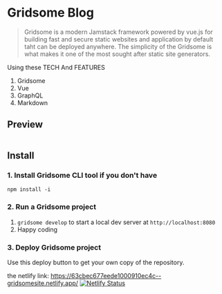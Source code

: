 # Gridsome Blog

> Gridsome is a modern Jamstack framework powered by vue.js for building fast and secure static websites and application by default taht can be deployed anywhere.
The simplicity of the Gridsome is what makes it one of the most sought after static site generators.

Using these TECH And FEATURES
1. Gridsome
2. Vue
3. GraphQL
4. Markdown

## Preview

<img src='blog.gif' title='' width='' alt='' />

## Install
### 1. Install Gridsome CLI tool if you don't have

`npm install -i`

### 2. Run a Gridsome project

1. `gridsome develop` to start a local dev server at `http://localhost:8080`
4. Happy coding 

<!-- Markdown snippet -->
### 3. Deploy Gridsome project
Use this deploy button to get your own copy of the repository.

the netlify link: https://63cbec677eede1000910ec4c--gridsomesite.netlify.app/
[![Netlify Status](https://api.netlify.com/api/v1/badges/47a54e1c-0733-4d9c-aaf6-b1831d04dfef/deploy-status)](https://app.netlify.com/sites/gridsomesite/deploys)



